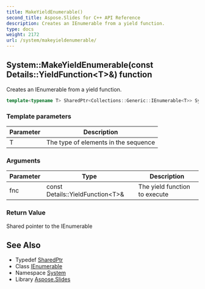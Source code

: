 ```yaml
---
title: MakeYieldEnumerable()
second_title: Aspose.Slides for C++ API Reference
description: Creates an IEnumerable from a yield function.
type: docs
weight: 2172
url: /system/makeyieldenumerable/
---
```

## System::MakeYieldEnumerable(const Details::YieldFunction\<T\>\&) function


Creates an IEnumerable from a yield function.

```cpp
template<typename T> SharedPtr<Collections::Generic::IEnumerable<T>> System::MakeYieldEnumerable(const Details::YieldFunction<T> &fnc)
```


### Template parameters

| Parameter | Description |
| --- | --- |
| T | The type of elements in the sequence |

### Arguments

| Parameter | Type | Description |
| --- | --- | --- |
| fnc | const Details::YieldFunction\<T\>\& | The yield function to execute |

### Return Value

Shared pointer to the IEnumerable

## See Also

* Typedef [SharedPtr](../sharedptr/)
* Class [IEnumerable](../../system.collections.generic/ienumerable/)
* Namespace [System](../)
* Library [Aspose.Slides](../../)